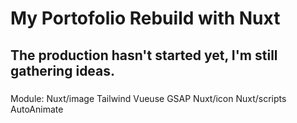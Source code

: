 # My Portofolio Rebuild with Nuxt

## The production hasn't started yet, I'm still gathering ideas.

###

Module:
Nuxt/image
Tailwind
Vueuse
GSAP
Nuxt/icon
Nuxt/scripts
AutoAnimate

###